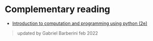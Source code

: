 # Complementary reading 

- [Introduction to computation and programming using python (2e)](https://mitpress.mit.edu/books/introduction-computation-and-programming-using-python-second-edition)

> updated by Gabriel Barberini feb 2022
